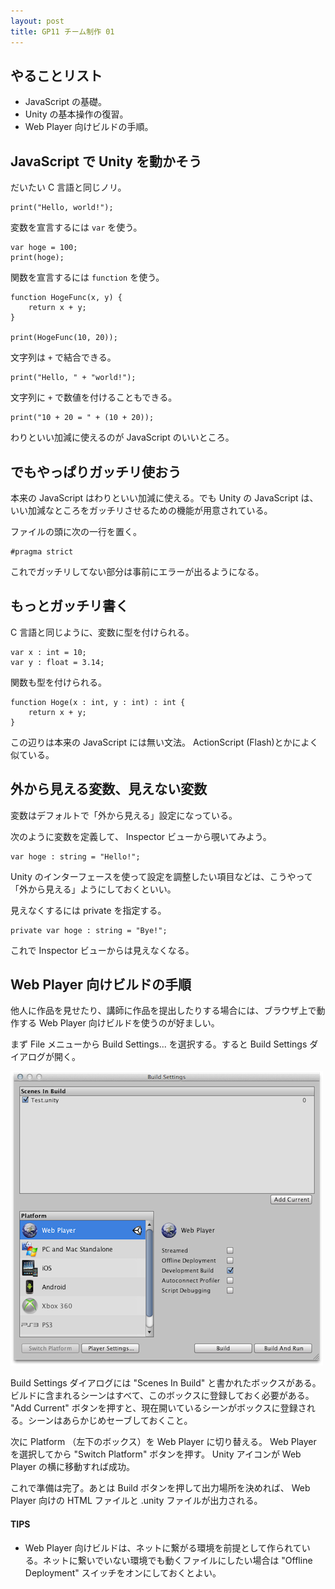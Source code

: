 ```yaml
---
layout: post
title: GP11 チーム制作 01
---
```


## やることリスト

- JavaScript の基礎。
- Unity の基本操作の復習。
- Web Player 向けビルドの手順。

## JavaScript で Unity を動かそう

だいたい C 言語と同じノリ。

    print("Hello, world!");

変数を宣言するには `var` を使う。

    var hoge = 100;
    print(hoge);

関数を宣言するには `function` を使う。

    function HogeFunc(x, y) {
        return x + y;
    }
    
    print(HogeFunc(10, 20));

文字列は `+` で結合できる。

    print("Hello, " + "world!");

文字列に `+` で数値を付けることもできる。

    print("10 + 20 = " + (10 + 20));

わりといい加減に使えるのが JavaScript のいいところ。

## でもやっぱりガッチリ使おう

本来の JavaScript はわりといい加減に使える。でも Unity の JavaScript は、いい加減なところをガッチリさせるための機能が用意されている。

ファイルの頭に次の一行を置く。

    #pragma strict

これでガッチリしてない部分は事前にエラーが出るようになる。

## もっとガッチリ書く

C 言語と同じように、変数に型を付けられる。

    var x : int = 10;
    var y : float = 3.14;

関数も型を付けられる。

    function Hoge(x : int, y : int) : int {
        return x + y;
    }

この辺りは本来の JavaScript には無い文法。 ActionScript (Flash)とかによく似ている。

## 外から見える変数、見えない変数

変数はデフォルトで「外から見える」設定になっている。

次のように変数を定義して、 Inspector ビューから覗いてみよう。

    var hoge : string = "Hello!";

Unity のインターフェースを使って設定を調整したい項目などは、こうやって「外から見える」ようにしておくといい。

見えなくするには private を指定する。

    private var hoge : string = "Bye!";

これで Inspector ビューからは見えなくなる。

## Web Player 向けビルドの手順

他人に作品を見せたり、講師に作品を提出したりする場合には、ブラウザ上で動作する Web Player 向けビルドを使うのが好ましい。

まず File メニューから Build Settings... を選択する。すると Build Settings ダイアログが開く。

![Build Settings](/images/GP11-01-01.png)

Build Settings ダイアログには "Scenes In Build" と書かれたボックスがある。ビルドに含まれるシーンはすべて、このボックスに登録しておく必要がある。 "Add Current" ボタンを押すと、現在開いているシーンがボックスに登録される。シーンはあらかじめセーブしておくこと。

次に Platform （左下のボックス）を Web Player に切り替える。 Web Player を選択してから "Switch Platform" ボタンを押す。 Unity アイコンが Web Player の横に移動すれば成功。

これで準備は完了。あとは Build ボタンを押して出力場所を決めれば、 Web Player 向けの HTML ファイルと .unity ファイルが出力される。

#### TIPS

 - Web Player 向けビルドは、ネットに繋がる環境を前提として作られている。ネットに繋いでいない環境でも動くファイルにしたい場合は "Offline Deployment" スイッチをオンにしておくとよい。

